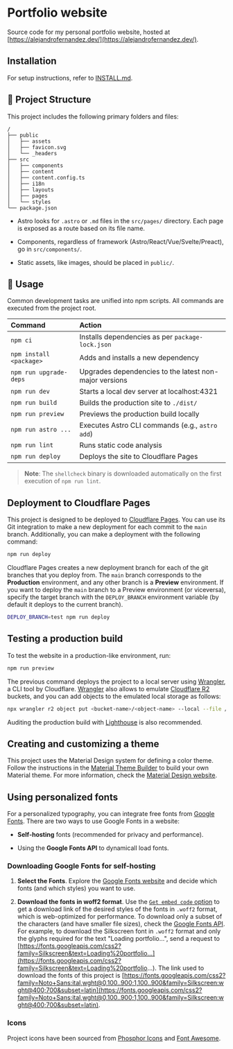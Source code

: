 # Portfolio website

Source code for my personal portfolio website, hosted at [https://alejandrofernandez.dev/](https://alejandrofernandez.dev/).

## Installation

For setup instructions, refer to [INSTALL.md](INSTALL.md).

## 🚀 Project Structure

This project includes the following primary folders and files:

```plaintext
/
├── public
│   ├── assets
│   ├── favicon.svg
│   └── _headers
├── src
│   ├── components
│   ├── content
│   ├── content.config.ts
│   ├── i18n
│   ├── layouts
│   ├── pages
│   └── styles
└── package.json
```

- Astro looks for `.astro` or `.md` files in the `src/pages/` directory. Each page is exposed as a route based on its file name.

- Components, regardless of framework (Astro/React/Vue/Svelte/Preact), go in `src/components/`.

- Static assets, like images, should be placed in `public/`.

## 🧞 Usage

Common development tasks are unified into npm scripts. All commands are executed from the project root.

| Command                 | Action                                                 |
| :---------------------- | :----------------------------------------------------- |
| `npm ci`                | Installs dependencies as per `package-lock.json`       |
| `npm install <package>` | Adds and installs a new dependency                     |
| `npm run upgrade-deps`  | Upgrades dependencies to the latest non-major versions |
| `npm run dev`           | Starts a local dev server at localhost:4321            |
| `npm run build`         | Builds the production site to `./dist/`                |
| `npm run preview`       | Previews the production build locally                  |
| `npm run astro ...`     | Executes Astro CLI commands (e.g., `astro add`)        |
| `npm run lint`          | Runs static code analysis                              |
| `npm run deploy`        | Deploys the site to Cloudflare Pages                   |

> **Note**: The `shellcheck` binary is downloaded automatically on the first execution of `npm run lint`.

## Deployment to Cloudflare Pages

This project is designed to be deployed to [Cloudflare Pages](https://pages.cloudflare.com/). You can use its Git integration to make a new deployment for each commit to the `main` branch. Additionally, you can make a deployment with the following command:

```bash
npm run deploy
```

Cloudflare Pages creates a new deployment branch for each of the git branches that you deploy from. The `main` branch corresponds to the **Production** environment, and any other branch is a **Preview** environment. If you want to deploy the `main` branch to a Preview environment (or viceversa), specify the target branch with the `DEPLOY_BRANCH` environment variable (by default it deploys to the current branch).

```bash
DEPLOY_BRANCH=test npm run deploy
```

## Testing a production build

To test the website in a production-like environment, run:

```bash
npm run preview
```

The previous command deploys the project to a local server using [Wrangler](https://developers.cloudflare.com/workers/wrangler/), a CLI tool by Cloudflare. [Wrangler](https://developers.cloudflare.com/workers/wrangler/) also allows to emulate [Cloudflare R2](https://www.cloudflare.com/developer-platform/products/r2/) buckets, and you can add objects to the emulated local storage as follows:

```bash
npx wrangler r2 object put <bucket-name>/<object-name> --local --file /path/to/file
```

Auditing the production build with [Lighthouse](https://developers.google.com/web/tools/lighthouse) is also recommended.

## Creating and customizing a theme

This project uses the Material Design system for defining a color theme. Follow the instructions in the [Material Theme Builder](https://material-foundation.github.io/material-theme-builder/) to build your own Material theme. For more information, check the [Material Design website](https://m3.material.io/blog/material-theme-builder).

## Using personalized fonts

For a personalized typography, you can integrate free fonts from [Google Fonts](https://fonts.google.com/). There are two ways to use Google Fonts in a website:

- **Self-hosting** fonts (recommended for privacy and performance).

- Using the **Google Fonts API** to dynamicall load fonts.

### Downloading Google Fonts for self-hosting

1. **Select the Fonts**. Explore the [Google Fonts website](https://fonts.google.com/) and decide which fonts (and which styles) you want to use.

2. **Download the fonts in woff2 format**. Use the [`Get embed code` option](https://fonts.google.com/selection/embed) to get a download link of the desired styles of the fonts in `.woff2` format, which is web-optimized for performance. To download only a subset of the characters (and have smaller file sizes), check the [Google Fonts API](https://developers.google.com/fonts/docs/getting_started). For example, to download the Silkscreen font in `.woff2` format and only the glyphs required for the text "Loading portfolio...", send a request to [https://fonts.googleapis.com/css2?family=Silkscreen&text=Loading%20portfolio...](https://fonts.googleapis.com/css2?family=Silkscreen&text=Loading%20portfolio...). The link used to download the fonts of this project is [https://fonts.googleapis.com/css2?family=Noto+Sans:ital,wght@0,100..900;1,100..900&family=Silkscreen:wght@400;700&subset=latin](https://fonts.googleapis.com/css2?family=Noto+Sans:ital,wght@0,100..900;1,100..900&family=Silkscreen:wght@400;700&subset=latin).

### Icons

Project icons have been sourced from [Phosphor Icons](https://phosphoricons.com/) and [Font Awesome](https://fontawesome.com/icons).
